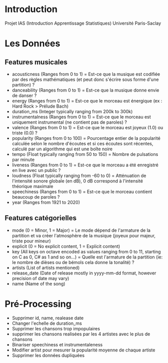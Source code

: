 # Introduction
Projet IAS (Introduction Apprentissage Statistiques) Université Paris-Saclay

# Les Données

## Features musicales

* acousticness (Ranges from 0 to 1) 
= Est-ce que la musique est codifiée par des règles mathématiques 
(et peut donc s'écrire sous forme d'une partition) ?
* danceability (Ranges from 0 to 1) 
= Est-ce que la musique donne envie de danser ?
* energy (Ranges from 0 to 1)
= Est-ce que le morceau est énergique (ex : Hard Rock > Prélude Bach)
* duration_ms (Integer typically ranging from 200k to 300k)
* instrumentalness (Ranges from 0 to 1)
= Est-ce que le morceau est uniquement instrumental (ne contient pas de paroles) ?
* valence (Ranges from 0 to 1)
= Est-ce que le morceau est joyeux (1.0) ou triste (0.0) ?
* popularity (Ranges from 0 to 100)
= Pourcentage entier de la popularité calculée selon le nombre d'écoutes
et si ces écoutes sont récentes, calculé par un algorithme qui est une
boîte noire
* tempo (Float typically ranging from 50 to 150)
= Nombre de pulsations par minute
* liveness (Ranges from 0 to 1)
= Est-ce que le morceau a été enregistré en live avec un public ?
* loudness (Float typically ranging from -60 to 0)
= Atténuation de l'intensité sonore globale (en dB), 0 dB correspond à l'intensité
théorique maximale
* speechiness (Ranges from 0 to 1)
= Est-ce que le morceau contient beaucoup de paroles ?
* year (Ranges from 1921 to 2020)

## Features catégorielles

* mode (0 = Minor, 1 = Major)
= Le mode dépend de l'armature de la partition et va créer l'atmosphère
de la musique (joyeux pour majeur, triste pour mineur)
* explicit (0 = No explicit content, 1 = Explicit content)
* key (All keys on octave encoded as values ranging from 0 to 11, starting on C as 0, C# as 1 and so on…)
= Quelle est l'armature de la partition (ie: le nombre de dièses ou de bémols cela donne la tonalité) ?
* artists (List of artists mentioned)
* release_date (Date of release mostly in yyyy-mm-dd format, however precision of date may vary)
* name (Name of the song)

# Pré-Processing

* Supprimer id, name, realease date 
* Changer l'echelle de duration_ms
* Supprimer les chansons trop impopulaires
* supprimer les chansons realisées par les 4 artistes avec le plus de chansons
* Binariser speechiness et instrumentaleness
* Modifier artist pour mesurer la popularité moyenne de chaque artiste
* Supprimer les données dupliquées
